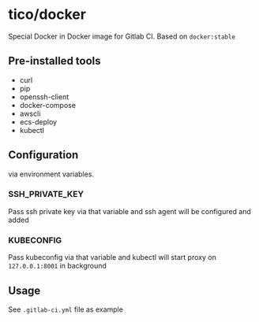 # tico/docker

Special Docker in Docker image for Gitlab CI. Based on `docker:stable`

## Pre-installed tools

* curl
* pip
* openssh-client
* docker-compose
* awscli
* ecs-deploy
* kubectl

## Configuration

via environment variables.

### SSH_PRIVATE_KEY

Pass ssh private key via that variable and ssh agent will be configured and added

### KUBECONFIG

Pass kubeconfig via that variable and kubectl will start proxy on `127.0.0.1:8001` in background

## Usage

See `.gitlab-ci.yml` file as example
